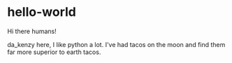 # hello-world

Hi there humans!

da_kenzy here, I like python a lot.
I've had tacos on the moon and find them far more superior to earth tacos.
